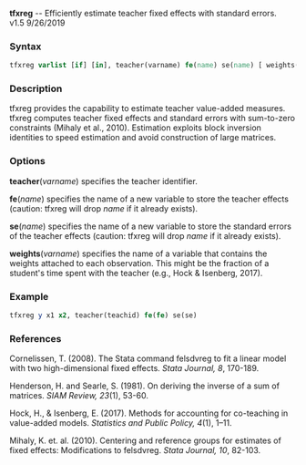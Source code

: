 **tfxreg** -- Efficiently estimate teacher fixed effects with standard errors.  
v1.5
9/26/2019


### Syntax

```stata
tfxreg varlist [if] [in], teacher(varname) fe(name) se(name) [ weights(varname) ]
```

### Description

tfxreg provides the capability to estimate teacher value-added measures.
tfxreg computes teacher fixed effects and standard errors with sum-to-zero constraints (Mihaly et al., 2010). Estimation exploits block inversion identities to speed estimation and avoid construction of large matrices.

### Options

**teacher**(*varname*) specifies the teacher identifier.

**fe**(*name*) specifies the name of a new variable to store the teacher effects (caution: tfxreg will drop *name* if it already exists).

**se**(*name*) specifies the name of a new variable to store the standard errors of the teacher effects (caution: tfxreg will drop *name* if it already exists).

**weights**(*varname*) specifies the name of a variable that contains the weights attached to each observation. This might be the fraction of a student's time spent with the teacher (e.g., Hock & Isenberg, 2017).


### Example

```stata
tfxreg y x1 x2, teacher(teachid) fe(fe) se(se)
```

### References

Cornelissen, T. (2008).  The Stata command felsdvreg to fit a linear model with two high-dimensional fixed effects. *Stata Journal, 8*, 170-189.

Henderson, H. and Searle, S. (1981). On deriving the inverse of a sum of matrices. *SIAM Review, 23*(1), 53-60.

Hock, H., & Isenberg, E. (2017). Methods for accounting for co-teaching in value-added models. *Statistics and Public Policy, 4*(1), 1–11.

Mihaly, K. et. al. (2010). Centering and reference groups for estimates of fixed effects: Modifications to felsdvreg. *Stata Journal, 10*, 82-103.
